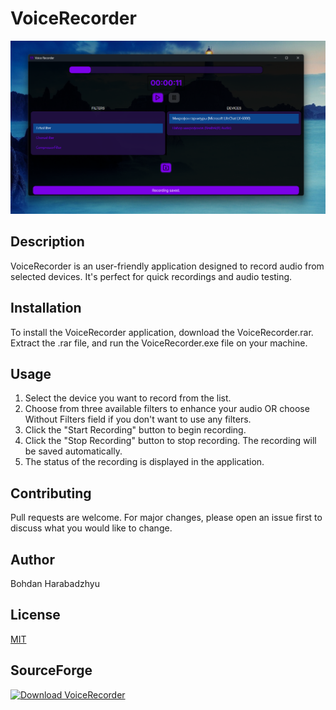 # VoiceRecorder

![Screenshot of the application](Screenshots/Screen.png)

## Description

VoiceRecorder is an user-friendly application designed to record audio from selected devices. It's perfect for quick recordings and  audio testing.

## Installation

To install the VoiceRecorder application, download the VoiceRecorder.rar. Extract the .rar file, and run the VoiceRecorder.exe file on your machine.

## Usage

1. Select the device you want to record from the list.
2. Choose from three available filters to enhance your audio OR choose Without Filters field if you don't want to use any filters.
3. Click the "Start Recording" button to begin recording.
4. Click the "Stop Recording" button to stop recording. The recording will be saved automatically.
5. The status of the recording is displayed in the application.

## Contributing

Pull requests are welcome. For major changes, please open an issue first to discuss what you would like to change.

## Author

Bohdan Harabadzhyu

## License

[MIT](https://choosealicense.com/licenses/mit/)

## SourceForge

[![Download VoiceRecorder](https://a.fsdn.com/con/app/sf-download-button)](https://sourceforge.net/projects/voice-recorder-stranger90/files/latest/download)
